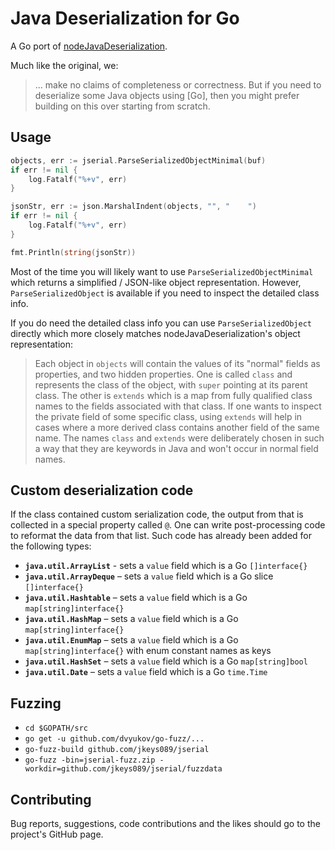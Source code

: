 # Java Deserialization for Go
A Go port of [nodeJavaDeserialization](https://github.com/gagern/nodeJavaDeserialization).

Much like the original, we:
> ... make no claims of completeness or correctness.
> But if you need to deserialize some Java objects using [Go],
> then you might prefer building on this over starting from scratch.


## Usage
```go
objects, err := jserial.ParseSerializedObjectMinimal(buf) 
if err != nil {
    log.Fatalf("%+v", err)
}

jsonStr, err := json.MarshalIndent(objects, "", "    ")
if err != nil {
    log.Fatalf("%+v", err)
}

fmt.Println(string(jsonStr))
```

Most of the time you will likely want to use `ParseSerializedObjectMinimal` which returns a simplified / JSON-like 
object representation. However, `ParseSerializedObject` is available if you need to inspect the detailed class info. 

If you do need the detailed class info you can use `ParseSerializedObject` directly which more closely matches 
nodeJavaDeserialization's object representation:   
> Each object in `objects` will contain the values of its "normal"
> fields as properties, and two hidden properties.
> One is called `class` and represents the class of the object,
> with `super` pointing at its parent class.
> The other is `extends` which is a map from fully qualified class names
> to the fields associated with that class.
> If one wants to inspect the private field of some specific class,
> using `extends` will help in cases where a more derived class contains
> another field of the same name.
> The names `class` and `extends` were deliberately chosen in such a way
> that they are keywords in Java and won't occur in normal field names.


## Custom deserialization code
If the class contained custom serialization code, the output from that is collected in a special property called `@`.
One can write post-processing code to reformat the data from that list. Such code has already been added for the 
following types:

* **`java.util.ArrayList`** - sets a `value` field which is a Go `[]interface{}`
* **`java.util.ArrayDeque`** – sets a `value` field which is a Go slice `[]interface{}`
* **`java.util.Hashtable`** – sets a `value` field which is a Go `map[string]interface{}`
* **`java.util.HashMap`** – sets a `value` field which is a Go `map[string]interface{}`
* **`java.util.EnumMap`** – sets a `value` field which is a Go `map[string]interface{}` with enum constant names as keys
* **`java.util.HashSet`** – sets a `value` field which is a Go `map[string]bool`
* **`java.util.Date`** – sets a `value` field which is a Go `time.Time`


## Fuzzing
* `cd $GOPATH/src`
* `go get -u github.com/dvyukov/go-fuzz/...`
* `go-fuzz-build github.com/jkeys089/jserial`
* `go-fuzz -bin=jserial-fuzz.zip -workdir=github.com/jkeys089/jserial/fuzzdata`


## Contributing
Bug reports, suggestions, code contributions and the likes should go to the project's GitHub page.